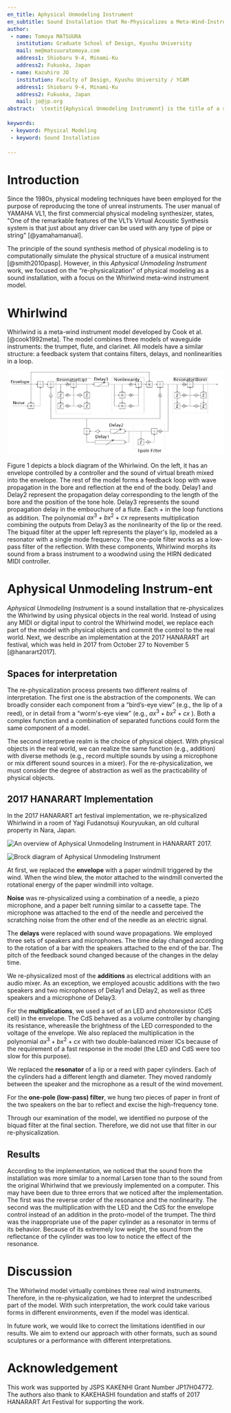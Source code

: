 ```yaml
---
en_title: Aphysical Unmodeling Instrument
en_subtitle: Sound Installation that Re-Physicalizes a Meta-Wind-Instrument Physical Model, Whirlwind
author:
 - name: Tomoya MATSUURA
   institution: Graduate School of Design, Kyushu University
   mail: me@matsuuratomoya.com
   address1: Shiobaru 9-4, Minami-Ku
   address2: Fukuoka, Japan
 - name: Kazuhiro JO
   institution: Faculty of Design, Kyushu University / YCAM
   address1: Shiobaru 9-4, Minami-Ku
   address2: Fukuoka, Japan
   mail: jo@jp.org
abstract:  \textit{Aphysical Unmodeling Instrument} is the title of a sound installation that re-physicalizes the Whirlwind meta-wind-instrument physical model. We re-implemented the Whirlwind by using real-world physical objects to comprise a sound installation. The sound propagation between a speaker and microphone was used as the delay, and a paper cylinder was employed as the resonator. This paper explains the concept and implementation of this work at the 2017 HANARART  exhibition. We examine the characteristics of the work, address its limitations, and discuss the possibility of its interpretation by means of a “re-physicalization.”

keywords:
 - keyword: Physical Modeling
 - keyword: Sound Installation

---
```


# Introduction

Since the 1980s, physical modeling techniques have been employed for the purpose of reproducing the tone of unreal instruments. The user manual of YAMAHA VL1, the first commercial physical modeling synthesizer, states, "One of the remarkable features of the VL1’s Virtual Acoustic Synthesis system is that just about any driver can be used with any type of pipe or string" [@yamahamanual].

The principle of the sound synthesis method of physical modeling is to computationally simulate the physical structure of a musical instrument [@smith2010pasp]. However, in this *Aphysical Unmodeling Instrument* work, we focused on the “re-physicalization” of physical modeling as a sound installation, with a focus on the Whirlwind meta-wind instrument model.

# Whirlwind

Whirlwind is a meta-wind instrument model developed by Cook et al. [@cook1992meta]. The model combines three models of waveguide instruments: the trumpet, flute, and clarinet. All models have a similar structure: a feedback system that contains filters, delays, and nonlinearities in a loop.

![Block diagram of Whirlwind(rewritten by the author with reference to the original paper).](../img/whirlwind_diagram_rewrite.png)

Figure 1 depicts a block diagram of the Whirlwind. On the left, it has an envelope controlled by a controller and the sound of virtual breath mixed into the envelope. The rest of the model forms a feedback loop with wave propagation in the bore and reflection at the end of the body. Delay1 and Delay2 represent the propagation delay corresponding to the length of the bore and the position of the tone hole. Delay3 represents the sound propagation delay in the embouchure of a flute. Each $+$  in the loop functions as addition. The polynomial $ax^3+bx^2+cx$ represents multiplication combining the outputs from Delay3 as the nonlinearity of the lip or the reed. The biquad filter at the upper left represents the player's lip, modeled as a resonator with a single mode frequency. The one-pole filter works as a low-pass filter of the reflection. With these components, Whirlwind morphs its sound from a brass instrument to a woodwind using the HIRN dedicated MIDI controller.

# Aphysical Unmodeling Instrum-ent

*Aphysical Unmodeling Instrument* is a sound installation that re-physicalizes the Whirlwind by using physical objects in the real world. Instead of using any MIDI or digital input to control the Whirlwind model, we replace each part of the model with physical objects and commit the control to the real world. Next, we describe an implementation at the 2017 HANARART art festival, which was held in 2017 from October 27 to November 5 [@hanarart2017].

## Spaces for interpretation

The re-physicalization process presents two different realms of interpretation. The first one is the abstraction of the components. We can broadly consider each component from a “bird’s-eye view” (e.g., the lip of a reed), or in detail from a “worm's-eye view” (e.g., $ax^3+bx^2+cx$ ). Both a complex function and a combination of separated functions could form the same component of a model.

The second interpretive realm is the choice of physical object. With physical objects in the real world, we can realize the same function (e.g., addition) with diverse methods (e.g., record multiple sounds by using a microphone or mix different sound sources in a mixer). For the re-physicalization, we must consider the degree of abstraction as well as the practicability of physical objects.

## 2017 HANARART Implementation

In the 2017 HANARART art festival  implementation, we re-physicalized Whirlwind in a room of Yagi Fudanotsuji Kouryuukan, an old cultural property in Nara, Japan.

![An overview of Aphysical Unmodeling Instrument in HANARART 2017.](../img/aui_main.jpg)

![Brock diagram of Aphysical Unmodeling Instrument](../img/hanarart_diagram_rewrite.png)

At first, we replaced the **envelope** with a paper windmill triggered by the wind. When the wind blew, the motor attached to the windmill converted the rotational energy of the paper windmill into voltage.

**Noise** was re-physicalized using a combination of a needle, a piezo microphone, and a paper belt running similar to a cassette tape. The microphone was attached to the end of the needle and perceived the scratching noise from the other end of the needle as an electric signal.

The **delays** were replaced with sound wave propagations. We employed three sets of speakers and microphones. The time delay changed according to the rotation of a bar with the speakers attached to the end of the bar. The pitch of the feedback sound changed because of the changes in the delay time.

We re-physicalized most of the **additions** as electrical additions with an audio mixer. As an exception, we employed acoustic additions with the two speakers and two microphones of Delay1 and Delay2, as well as three speakers and a microphone of Delay3.

For the **multiplications**, we used a set of an LED and photoresistor (CdS cell) in the envelope. The CdS behaved as a volume controller by changing its resistance, whereasile the brightness of the LED corresponded to the voltage of the envelope. We also replaced the multiplication in the polynomial $ax^3+bx^2+cx$ with two double-balanced mixer ICs because of the requirement of a fast response in the model (the LED and CdS were too slow for this purpose).

We replaced the **resonator** of a lip or a reed with paper cylinders. Each of the cylinders had a different length and diameter. They moved randomly between the speaker and the microphone as a result of the wind movement.

For the **one-pole (low-pass) filter**, we hung two pieces of paper in front of the two speakers on the bar to reflect and excise the high-frequency tone.

Through our examination of the model, we identified no purpose of the biquad filter at the final section. Therefore, we did not use that filter in our re-physicalization.

## Results

According to the implementation, we noticed that the sound from the installation was more similar to a normal Larsen tone than to the sound from the original Whirlwind that we previously implemented on a computer. This may have been due to three errors that we noticed after the implementation. The first was the reverse order of the resonance and the nonlinearity. The second was the multiplication with the LED and the CdS for the envelope control instead of an addition in the proto-model of the trumpet. The third was the inappropriate use of the paper cylinder as a resonator in terms of its behavior. Because of its extremely low weight, the sound from the reflectance of the cylinder was too low to notice the effect of the resonance.

# Discussion

The Whirlwind model virtually combines three real wind instruments. Therefore, in the re-physicalization, we had to interpret the undescribed part of the model. With such interpretation, the work could take various forms in different environments, even if the model was identical.

In future work, we would like to correct the limitations identified in our results. We aim to extend our approach with other formats, such as sound sculptures or a performance with different interpretations.

# Acknowledgement

This work was supported by JSPS KAKENHI Grant Number JP17H04772. The authors also thank to KAKEHASHI foundation and staffs of 2017 HANARART Art Festival for supporting the work.
